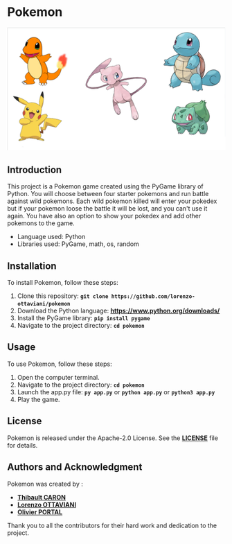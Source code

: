 # **Pokemon**

<img src="./assets/images/pokemon_family.png" alt="The Pokemon family!">


## **Introduction**

This project is a Pokemon game created using the PyGame library of Python.
You will choose between four starter pokemons and run battle against
wild pokemons. Each wild pokemon killed will enter your pokedex but if your pokemon
loose the battle it will be lost, and you can't use it again.
You have also an option to show your pokedex and add other pokemons to the game.

- Language used: Python
- Libraries used: PyGame, math, os, random

## **Installation**

To install Pokemon, follow these steps:

1. Clone this repository: **`git clone https://github.com/lorenzo-ottaviani/pokemon`**
2. Download the Python language: **https://www.python.org/downloads/**
3. Install the PyGame library: **`pip install pygame`**
4. Navigate to the project directory: **`cd pokemon`**

## **Usage**

To use Pokemon, follow these steps:

1. Open the computer terminal.
2. Navigate to the project directory: **`cd pokemon`**
3. Launch the app.py file: **`py app.py`** or **`python app.py`** or **`python3 app.py`**
4. Play the game.

## **License**

Pokemon is released under the Apache-2.0 License. 
See the **[LICENSE](http://www.apache.org/licenses/LICENSE-2.0)** file for details.

## **Authors and Acknowledgment**

Pokemon was created by :

- **[Thibault CARON](https://github.com/thibault-caron)**
- **[Lorenzo OTTAVIANI](https://github.com/lorenzo-ottaviani)**
- **[Olivier PORTAL](https://github.com/olivier-portal)**

Thank you to all the contributors for their hard work and dedication to the project.
